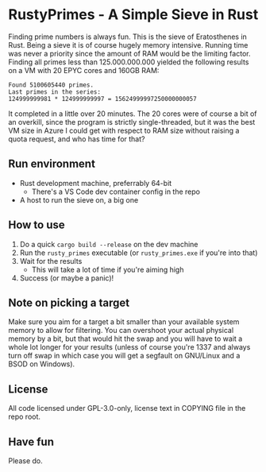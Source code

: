 # RustyPrimes - A Simple Sieve in Rust

Finding prime numbers is always fun. This is the sieve of Eratosthenes in Rust. Being a sieve it is of course hugely
memory intensive. Running time was never a priority since the amount of RAM would be the limiting factor. Finding all
primes less than 125.000.000.000 yielded the following results on a VM with 20 EPYC cores and 160GB RAM:

```
Found 5100605440 primes.
Last primes in the series:
124999999981 * 124999999997 = 15624999997250000000057
```

It completed in a little over 20 minutes. The 20 cores were of course a bit of an overkill, since the program is strictly
single-threaded, but it was the best VM size in Azure I could get with respect to RAM size without raising a quota request,
and who has time for that?

## Run environment

* Rust development machine, preferrably 64-bit
    * There's a VS Code dev container config in the repo
* A host to run the sieve on, a big one

## How to use

1. Do a quick `cargo build --release` on the dev machine
2. Run the `rusty_primes` executable (or `rusty_primes.exe` if you're into that)
3. Wait for the results
    * This will take a lot of time if you're aiming high
5. Success (or maybe a panic)!

## Note on picking a target

Make sure you aim for a target a bit smaller than your available system memory to allow for filtering. You can overshoot
your actual physical memory by a bit, but that would hit the swap and you will have to wait a whole lot longer for 
your results (unless of course you're 1337 and always turn off swap in which case you will get a segfault on GNU/Linux
and a BSOD on Windows).

## License

All code licensed under GPL-3.0-only, license text in COPYING file in the repo root.

## Have fun

Please do.
